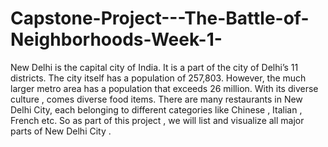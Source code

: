 # Capstone-Project---The-Battle-of-Neighborhoods-Week-1-
New Delhi is the capital city of India. It is a part of the city of Delhi’s 11 districts. The city itself has a population of 257,803. However, the much larger metro area has a population that exceeds 26 million. With its diverse culture , comes diverse food items. There are many restaurants in New Delhi City, each belonging to different categories like Chinese , Italian , French etc. So as part of this project , we will list and visualize all major parts of New Delhi City .
